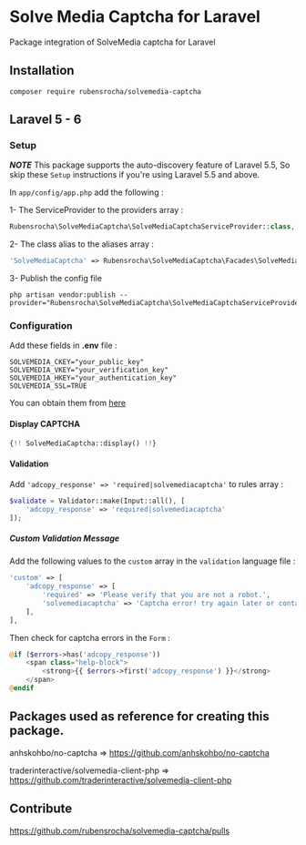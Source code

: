 Solve Media Captcha for Laravel
===============================

Package integration of SolveMedia captcha for Laravel

## Installation

```
composer require rubensrocha/solvemedia-captcha
```

## Laravel 5 - 6

### Setup

**_NOTE_** This package supports the auto-discovery feature of Laravel 5.5, So skip these `Setup` instructions if you're using Laravel 5.5 and above.

In `app/config/app.php` add the following :

1- The ServiceProvider to the providers array :

```php
Rubensrocha\SolveMediaCaptcha\SolveMediaCaptchaServiceProvider::class,
```

2- The class alias to the aliases array :

```php
'SolveMediaCaptcha' => Rubensrocha\SolveMediaCaptcha\Facades\SolveMediaCaptcha::class,
```

3- Publish the config file

```ssh
php artisan vendor:publish --provider="Rubensrocha\SolveMediaCaptcha\SolveMediaCaptchaServiceProvider"
```

### Configuration

Add these fields in **.env** file :

```
SOLVEMEDIA_CKEY="your_public_key"
SOLVEMEDIA_VKEY="your_verification_key"
SOLVEMEDIA_HKEY="your_authentication_key"
SOLVEMEDIA_SSL=TRUE
```

You can obtain them from [here]( https://portal.solvemedia.com  )

#### Display CAPTCHA


```php
{!! SolveMediaCaptcha::display() !!}
```

#### Validation

Add `'adcopy_response' => 'required|solvemediacaptcha'` to rules array :

```php
$validate = Validator::make(Input::all(), [
	'adcopy_response' => 'required|solvemediacaptcha'
]);

```

##### Custom Validation Message

Add the following values to the `custom` array in the `validation` language file :

```php
'custom' => [
    'adcopy_response' => [
        'required' => 'Please verify that you are not a robot.',
        'solvemediacaptcha' => 'Captcha error! try again later or contact site admin.',
    ],
],
```

Then check for captcha errors in the `Form` :

```php
@if ($errors->has('adcopy_response'))
    <span class="help-block">
        <strong>{{ $errors->first('adcopy_response') }}</strong>
    </span>
@endif
```

## Packages used as reference for creating this package.

anhskohbo/no-captcha => https://github.com/anhskohbo/no-captcha

traderinteractive/solvemedia-client-php => https://github.com/traderinteractive/solvemedia-client-php

## Contribute

https://github.com/rubensrocha/solvemedia-captcha/pulls
